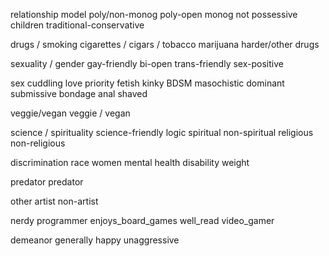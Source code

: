 relationship model
	poly/non-monog
	poly-open
	monog
	not possessive
	children
	traditional-conservative

drugs / smoking
	cigarettes / cigars / tobacco
	marijuana
	harder/other drugs

sexuality / gender
	gay-friendly
	bi-open
	trans-friendly
	sex-positive

sex
	cuddling
	love priority
	fetish
	kinky
	BDSM
	masochistic
	dominant
	submissive
	bondage
	anal
	shaved

veggie/vegan
	veggie / vegan

science / spirituality
	science-friendly
	logic
	spiritual
	non-spiritual
	religious
	non-religious

discrimination
	race
	women
	mental health
	disability
	weight

predator
	predator

other
	artist
	non-artist

nerdy
	programmer
	enjoys_board_games
	well_read
	video_gamer

demeanor
	generally happy
	unaggressive
